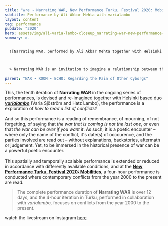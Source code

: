 ```yaml
---
title: "wre ~ Narrating WAR, New Performance Turku, Festival 2020: Mobilities"
subtitle: Performance by Ali Akbar Mehta with varialambo
layout: content
tag: performance
pubdate: "2020"
hero: assets/img/ali-varia-lambo-closeup_narrating-war-new-performance-turku-festival-2020.jpg
summary: >-


  ![Narrating WAR, performed by Ali Akbar Mehta together with Helsinki based artist-duo varialambo, at the New Performance Turku Festival 2020: Mobilities, 2020](assets/img/naratting-war_new-performance-turku-festival_2020_01_cc.jpg)



  > Narrating WAR is an invitation to imagine a relationship between the ‘known’ and the ‘unknown’ of our collective human history. It is an ongoing series of performance readings of a comprehensive list of ‘wars, battles, sacks, sieges, revolts, revolutions, bombings and insurgencies – from 3000 BC to the present’ that provides a comprehensive tableau of a history of human beings as a continuous history of violence and conflict.
  
parent: "WAR • ROOM • ECHO: Regarding the Pain of Other Cyborgs"
---
```

This, the tenth iteration of **Narrating WAR** in the ongoing series of performances, is devised and re-imagined together with Helsinki based duo ***[varialambo](https://varialambo.com/)*** (Varia Sjöström and Hatz Lambo), the performance is a exploration of *how to read a list of conflicts?*  

And so this performance is a reading of remembrance, of mourning, of not forgetting, of saying that *the war that is coming is not the last one*, or even that *the war can be over if you want it*. As such, it is a poetic encounter – where only the name of the conflict, it's date(s) of occcurence, and the parties involved are read out – without explanations, backstories, aftermath or judgement. Yet, to be immersed in the historical presence of war can be a powerful poetic encounter.\
\
This spatially and temporally scalable performance is extended or reduced in accordance with differently available conditions, and at the **[New Performance Turku, Festival 2020: Mobilities](http://newperformance.fi/ali-akbar-mehta/?lang=en)**, a four-hour performance is conducted where contemporary conflicts from the year 2000 to the present are read.

> The complete performance duration of **Narrating WAR** is over 12 days, and the 4-hour iteration in Turku, performed in collaboration with *varialambo,* focuses on conflicts from the year 2000 to the present.

watch the livestream on Instagram [here](https://www.instagram.com/p/CEwWJF6JpVJ/)
